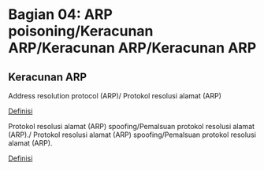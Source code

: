 # Bagian 04: ARP poisoning/Keracunan ARP/Keracunan ARP/Keracunan ARP

## Keracunan ARP

Address resolution protocol (ARP)/
Protokol resolusi alamat (ARP)

[Definisi](../definitions/definitions_A.md#address-solving-protocol)

Protokol resolusi alamat (ARP) spoofing/Pemalsuan protokol resolusi alamat (ARP)./
Protokol resolusi alamat (ARP) spoofing/Pemalsuan protokol resolusi alamat (ARP).

[Definisi](../definitions/definitions_A.md#address-solving-protocol-spoofing)
